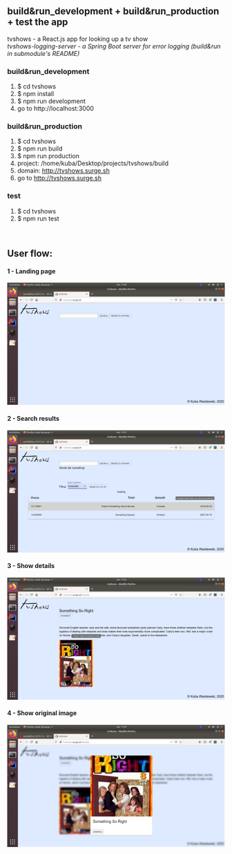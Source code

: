 ## build&run_development + build&run_production + test the app
tvshows - a React.js app for looking up a tv show<br>
*tvshows-logging-server - a Spring Boot server for error logging (build&run in submodule's README)*<br>

### build&run_development
1. $ cd tvshows<br>
2. $ npm install<br>
3. $ npm run development<br>
4. go to http://localhost:3000<br>

### build&run_production
1. $ cd tvshows<br>
2. $ npm run build<br>
3. $ npm run production<br>
4. project: /home/kuba/Desktop/projects/tvshows/build<br>
5. domain: http://tvshows.surge.sh<br>
6. go to http://tvshows.surge.sh<br>

### test
1. $ cd tvshows<br>
2. $ npm run test<br>
<br>

## User flow:
#### 1 - Landing page
![alt text](https://raw.githubusercontent.com/k-wasilewski/tvshows/master/screenshots/1landing_page.png)

#### 2 - Search results
![alt text](https://raw.githubusercontent.com/k-wasilewski/tvshows/master/screenshots/2results.png)

#### 3 - Show details
![alt text](https://raw.githubusercontent.com/k-wasilewski/tvshows/master/screenshots/3details.png)

#### 4 - Show original image
![alt text](https://raw.githubusercontent.com/k-wasilewski/tvshows/master/screenshots/4original_img.png)

